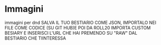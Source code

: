 # Immagini
immagini per dnd
SALVA IL TUO BESTIARIO COME JSON, IMPORTALO NEI FILE COME CODICE (SU GIT HUB)E POI DA ROLL20 IMPORTA CUSTOM BESIARY E INSERISCI L'URL 
CHE HAI PREMENDO SU "RAW" DAL BESTIARIO CHE TIINTERESSA
